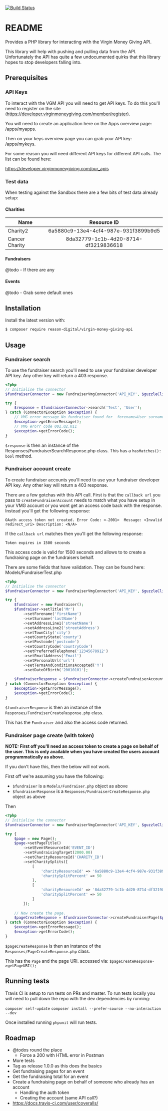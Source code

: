 [![Build Status](https://travis-ci.org/reason-digital/virgin-money-giving-api.svg?branch=master)](https://travis-ci.org/reason-digital/virgin-money-giving-api)

# README #

Provides a PHP library for interacting with the Virgin Money Giving API.

This library will help with pushing and pulling data from the API. Unfortunately the API has quite a few undocumented quirks that this library hopes to stop developers falling into.

## Prerequisites 

### API Keys
To interact with the VGM API you will need to get API keys. To do this you'll need to register on the site (https://developer.virginmoneygiving.com/member/register).

You will need to create an application here on the Apps overview page: /apps/myapps.

Then on your keys overview page you can grab your API key: /apps/mykeys.

For some reason you will need different API keys for different API calls. The list can be found here:

https://developer.virginmoneygiving.com/our_apis

### Test data
When testing against the Sandbox there are a few bits of test data already setup:

#### Charities

| Name        | Resource ID           | 
| ------------- |:-------------:| 
| Charity2     | 6a5880c9-13e4-4cf4-987e-931f3899b9d5 | 
| Cancer Charity | 8da32779-1c1b-4d20-8714-df3219836618 |

#### Fundraisers
@todo - If there are any

#### Events
@todo - Grab some default ones


## Installation

Install the latest version with:

```bash
$ composer require reason-digital/virgin-money-giving-api
```

## Usage
### Fundraiser search
To use the fundraiser search you'll need to use your fundraiser developer API key. Any other key will return a 403 response.

```php
<?php
// Initialise the connector
$fundraiserConnector = new FundraiserVmgConnector('API_KEY', $guzzleClient, $testMode = false);

try {
    $response = $fundraiserConnector->search('Test', 'User');
} catch (ConnectorException $exception) {
    // VMG error message No fundraiser found for  forename=User surname=Test
    $exception->getErrorMessage();
    // VMG erorr code 001.02.011
    $exception->getErrorCode();
}
```

`$response` is then an instance of the Responses/FundraiserSearchResponse.php class. This has a `hasMatches(): bool` method.

### Fundraiser account create
To create fundraiser accounts you'll need to use your fundraiser developer API key. Any other key will return a 403 response.

There are a few gotchas with this API call. First is that the `callback url` you pass to `createFundraiserAccount` needs to match what you have setup in your VMG account or you wont get an access code back with the response. Instead you'll get the following response:

`OAuth access token not created. Error Code: <-2001>  Message: <Invalid redirect_uri> Description: <N/A>`

If the `callback url` matches then you'll get the following response:

`Token expires in 1500 seconds`

This access code is valid for 1500 seconds and allows to to create a fundraising page on the fundraisers behalf.

There are some fields that have validation. They can be found here: Models/FundraiserTest.php

```php
<?php
// Initialise the connector
$fundraiserConnector = new FundraiserVmgConnector('API_KEY', $guzzleClient, $testMode = false);

try {
    $fundraiser = new Fundraiser();
    $fundraiser->setTitle('Mr')
        ->setForename('firstName')
        ->setSurname('lastName')
        ->setAddressLine1('streetName')
        ->setAddressLine2('streetAddress')
        ->setTownCity('city')
        ->setCountyState('county')
        ->setPostcode('postcode')
        ->setCountryCode('countryCode')
        ->setPreferredTelephone('12345678912')
        ->setEmailAddress('Email')
        ->setPersonalUrl('url')
        ->setTermsAndConditionsAccepted('Y')
        ->setDateOfBirth('20010101');
    
    $fundraiserResponse = $fundraiserConnector->createFundraiserAccount($fundraiser, 'CALLBACK_URL');
} catch (ConnectorException $exception) {
    $exception->getErrorMessage();
    $exception->getErrorCode();
}
```

`$fundraiserResponse` is then an instance of the `Responses/FundraiserCreateResponse.php` class.

This has the `Fundraiser` and also the access code returned.

### Fundraiser page create (with token)
**NOTE: First off you'll need an access token to create a page on behalf of the user. This is only available when you have created the users account programmatically as above.**

If you don't have this, then the below will not work.

First off we're assuming you have the following:
- `$fundraiser` is a `Models/Fundraiser.php` object as above
- `$fundraiserResponse` is a `Responses/FundraiserCreateResponse.php` object as above

Then 

```php
<?php
// Initialise the connector
$fundraiserConnector = new FundraiserVmgConnector('API_KEY', $guzzleClient, $testMode = false);

try {
    $page = new Page();
    $page->setPageTitle()
        ->setEventResourceId('EVENT_ID')
        ->setFundraisingTarget(2000.00)
        ->setCharityResourceId('CHARITY_ID')
        ->setCharitySplits([
            [
                'charityResourceId' => '6a5880c9-13e4-4cf4-987e-931f3899b9d5',
                'charitySplitPercent' => 50
            ],
            [
                'charityResourceId' => '8da32779-1c1b-4d20-8714-df3219836618',
                'charitySplitPercent' => 50
            ]
        ]);
    
    // Now create the page.
    $pageCreateResponse = $fundraiserConnector->createFundraiserPage($page, $fundraiser, $fundraiserResponse->getAccessToken());
} catch (ConnectorException $exception) {
    $exception->getErrorMessage();
    $exception->getErrorCode();
}
```

`$pageCreateResponse` is then an instance of the `Responses/PageCreateResponse.php` class.

This has the `Page` and the page URI. accessed via: `$pageCreateResponse->getPageURI();`


## Running tests
Travis CI is setup to run tests on PRs and master. To run tests locally you will need to pull down the repo with the dev dependencies by running:

`composer self-update`
`composer install --prefer-source --no-interaction --dev`

Once installed running `phpunit` will run tests.

## Roadmap
- @todos round the place
    - Force a 200 with HTML error in Postman
- More tests
- Tag as release 1.0.0 as this does the basics
- Get fundraising pages for an event
- Get the fundraising total for an event
- Create a fundraising page on behalf of someone who already has an account
    - Handling the auth token
    - Creating the account (same API call?)
- https://docs.travis-ci.com/user/coveralls/

